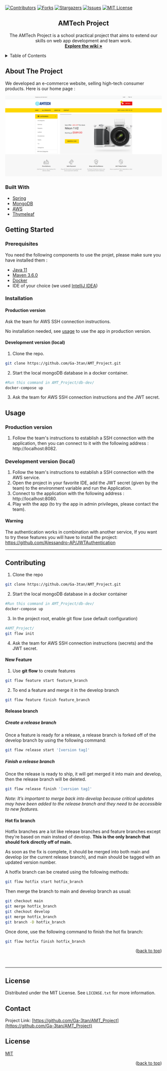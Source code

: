 [![Contributors][contributors-shield]][contributors-url]
[![Forks][forks-shield]][forks-url]
[![Stargazers][stars-shield]][stars-url]
[![Issues][issues-shield]][issues-url]
[![MIT License][license-shield]][license-url]

<div align="center">
  <h2>AMTech Project</h2>
  <p>
    The AMTech Project is a school practical project that aims to extend our skills on web app development and team work.
    <br />
    <a href="https://github.com/Ga-3tan/AMT_Project/wiki"><strong>Explore the wiki »</strong></a>
    <br />
  </p>
</div>


<!-- TABLE OF CONTENTS -->

<details>
  <summary>Table of Contents</summary>
  <ol>
    <li>
      <a href="#about-the-project">About The Project</a>
      <ul>
        <li><a href="#built-with">Built With</a></li>
      </ul>
    </li>
    <li>
      <a href="#getting-started">Getting Started</a>
      <ul>
        <li><a href="#prerequisites">Prerequisites</a></li>
        <li><a href="#installation">Installation</a></li>
      </ul>
    </li>
    <li><a href="#usage">Usage</a></li>
    <li><a href="#contributing">Contributing</a></li>
    <li><a href="#license">License</a></li>
    <li><a href="#contact">Contact</a></li>
  </ol>
</details>


<!-- ABOUT THE PROJECT -->

## About The Project

We developed an e-commerce website, selling high-tech consumer products. Here is our home page :

![image-20220106152531769](readme_images/image-20220106152531769.png)

### Built With

* [Spring](https://spring.io/)
* [MongoDB](https://www.mongodb.com/)
* [AWS](https://https://aws.amazon.com/)
* [Thymeleaf](https://www.thymeleaf.org/)

<!-- GETTING STARTED -->

## Getting Started

### Prerequisites

You need the following components to use the projet, please make sure you have installed them :

* [Java 11](https://jdk.java.net/11/)
* [Maven 3.6.0](https://maven.apache.org/install.html)
* [Docker](https://docs.docker.com/get-docker/)
* IDE of your choice (we used [IntelliJ IDEA](https://www.jetbrains.com/fr-fr/idea/))

### Installation

#### Production version

Ask the team for AWS SSH connection instructions.

No installation needed, see [usage](#Usage) to use the app in production version.

#### Development version (local)

1. Clone the repo.

```sh
git clone https://github.com/Ga-3tan/AMT_Project.git
```

2. Start the local mongoDB database in a docker container.

```sh
#Run this command in AMT_Project/db-dev/
docker-compose up
```

3. Ask the team for AWS SSH connection instructions and the JWT secret.

## Usage

### Production version

1. Follow the team's instructions to establish a SSH connection with the application, then you can connect to it with the following address : http://localhost:8082.

### Development version (local)

1. Follow the team's instructions to establish a SSH connection with the AWS service.
2. Open the project in your favorite IDE, add the JWT secret (given by the team) to the environment variable and run the Application.
3. Connect to the application with the following address : http://localhost:8080.
4. Play with the app (to try the app in admin privileges, please contact the team).

#### Warning
The authentication works in combination with another service, If you want to try these features you will have to install the project: https://github.com/Alessandro-AP/JWTAuthentication


------

<!-- CONTRIBUTING -->

## Contributing

1. Clone the repo

```sh
git clone https://github.com/Ga-3tan/AMT_Project.git
```

2. Start the local mongoDB database in a docker container

```sh
#Run this command in AMT_Project/db-dev/
docker-compose up
```

3. In the project root, enable git flow (use default configuration)

```sh
#AMT_Project/
git flow init
```

4. Ask the team for AWS SSH connection instructions (secrets) and the JWT secret.

#### New Feature

1. Use **git flow** to create features

```sh
git flow feature start feature_branch
```

2. To end a feature and merge it in the develop branch

```sh
git flow feature finish feature_branch
```

#### Release branch

##### **Create a release branch**

Once a feature is ready for a release, a release branch is forked off of the develop branch by using the following command:

```sh
git flow release start '[version tag]'
```
##### **Finish a release branch**

Once the release is ready to ship, it will get merged it into main and develop, then the release branch will be deleted.

```sh
git flow release finish '[version tag]'
```

_Note: It’s important to merge back into develop because critical updates may have been added to the release branch and they need to be accessible to new features._

#### Hot fix branch

Hotfix branches are a lot like release branches and feature branches except they're based on main instead of develop. __This is the only branch that should fork directly off of main.__

As soon as the fix is complete, it should be merged into both main and develop (or the current release branch), and main should be tagged with an updated version number.

A hotfix branch can be created using the following methods:

   ```sh
git flow hotfix start hotfix_branch
   ```

Then merge the branch to main and develop branch as usual:

   ```sh
git checkout main
git merge hotfix_branch
git checkout develop
git merge hotfix_branch
git branch -D hotfix_branch
   ```

Once done, use the following command to finish the hot fix branch:

   ```sh
git flow hotfix finish hotfix_branch
   ```


<p align="right">(<a href="#top">back to top</a>)</p><br />

---

<!-- LICENSE -->

## License

Distributed under the MIT License. See `LICENSE.txt` for more information.

<!-- CONTACT -->

## Contact

Project Link: [https://github.com/Ga-3tan/AMT_Project](https://github.com/Ga-3tan/AMT_Project)

<!-- MARKDOWN LINKS & IMAGES -->
<!-- https://www.markdownguide.org/basic-syntax/#reference-style-links -->

[contributors-shield]: https://img.shields.io/github/contributors/Ga-3tan/AMT_Project.svg?style=for-the-badge
[contributors-url]: https://github.com/Ga-3tan/AMT_Project/graphs/contributors
[forks-shield]: https://img.shields.io/github/forks/Ga-3tan/AMT_Project.svg?style=for-the-badge
[forks-url]: https://github.com/Ga-3tan/AMT_Project/network/members
[stars-shield]: https://img.shields.io/github/stars/Ga-3tan/AMT_Project.svg?style=for-the-badge
[stars-url]: https://github.com/Ga-3tan/AMT_Project/stargazers
[issues-shield]: https://img.shields.io/github/issues/Ga-3tan/AMT_Project.svg?style=for-the-badge
[issues-url]: https://github.com/Ga-3tan/AMT_Project/issues
[license-shield]: https://img.shields.io/github/license/Ga-3tan/AMT_Project.svg?style=for-the-badge
[license-url]: https://github.com/Ga-3tan/AMT_Project/blob/master/LICENSE
[product-screenshot]: readme_images/screenshot.png
## License
[MIT](https://choosealicense.com/licenses/mit/)

<p align="right">(<a href="#top">back to top</a>)</p>

